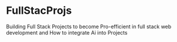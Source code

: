 # FullStacProjs
Building Full Stack Projects to become Pro-efficient in full stack web development and How to integrate Ai into Projects
